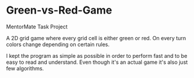 # Green-vs-Red-Game
MentorMate Task Project

A 2D grid game where every grid cell is either green or red. On every turn colors change depending on certain rules.

I kept the program as simple as possible in order to perform fast and to be easy to read and understand. Even though it's an actual game it's also just few algorithms.
